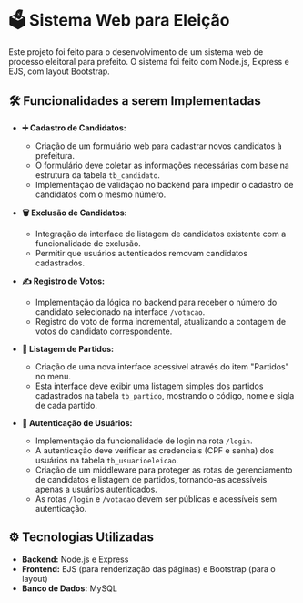 # 🗳️ Sistema Web para Eleição

Este projeto foi feito para o desenvolvimento de um sistema web de processo eleitoral para prefeito. O sistema foi feito com Node.js, Express e EJS, com layout Bootstrap.

## 🛠️ Funcionalidades a serem Implementadas

* **➕ Cadastro de Candidatos:**
    * Criação de um formulário web para cadastrar novos candidatos à prefeitura.
    * O formulário deve coletar as informações necessárias com base na estrutura da tabela `tb_candidato`.
    * Implementação de validação no backend para impedir o cadastro de candidatos com o mesmo número.

* **🗑️ Exclusão de Candidatos:**
    * Integração da interface de listagem de candidatos existente com a funcionalidade de exclusão.
    * Permitir que usuários autenticados removam candidatos cadastrados.

* **✍️ Registro de Votos:**
    * Implementação da lógica no backend para receber o número do candidato selecionado na interface `/votacao`.
    * Registro do voto de forma incremental, atualizando a contagem de votos do candidato correspondente.

* **🏢 Listagem de Partidos:**
    * Criação de uma nova interface acessível através do item "Partidos" no menu.
    * Esta interface deve exibir uma listagem simples dos partidos cadastrados na tabela `tb_partido`, mostrando o código, nome e sigla de cada partido.

* **🔑 Autenticação de Usuários:**
    * Implementação da funcionalidade de login na rota `/login`.
    * A autenticação deve verificar as credenciais (CPF e senha) dos usuários na tabela `tb_usuarioeleicao`.
    * Criação de um middleware para proteger as rotas de gerenciamento de candidatos e listagem de partidos, tornando-as acessíveis apenas a usuários autenticados.
    * As rotas `/login` e `/votacao` devem ser públicas e acessíveis sem autenticação.

## ⚙️ Tecnologias Utilizadas

* **Backend:** Node.js e Express
* **Frontend:** EJS (para renderização das páginas) e Bootstrap (para o layout)
* **Banco de Dados:** MySQL
